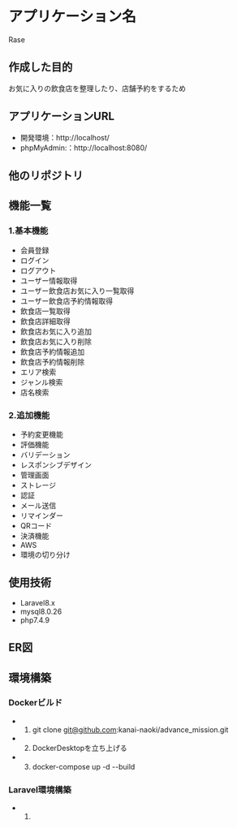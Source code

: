 # アプリケーション名
Rase

## 作成した目的
お気に入りの飲食店を整理したり、店舗予約をするため

## アプリケーションURL
- 開発環境：http://localhost/
- phpMyAdmin:：http://localhost:8080/

## 他のリポジトリ

## 機能一覧
### 1.基本機能
- 会員登録
- ログイン
- ログアウト
- ユーザー情報取得
- ユーザー飲食店お気に入り一覧取得
- ユーザー飲食店予約情報取得
- 飲食店一覧取得
- 飲食店詳細取得
- 飲食店お気に入り追加
- 飲食店お気に入り削除
- 飲食店予約情報追加
- 飲食店予約情報削除
- エリア検索
- ジャンル検索
- 店名検索
### 2.追加機能
- 予約変更機能
- 評価機能
- バリデーション
- レスポンシブデザイン
- 管理画面
- ストレージ
- 認証
- メール送信
- リマインダー
- QRコード
- 決済機能
- AWS
- 環境の切り分け

## 使用技術
- Laravel8.x
- mysql8.0.26
- php7.4.9

## ER図

## 環境構築
### Dockerビルド
- 1. git clone git@github.com:kanai-naoki/advance_mission.git
- 2. DockerDesktopを立ち上げる
- 3. docker-compose up -d --build　
### Laravel環境構築
- 1. 

